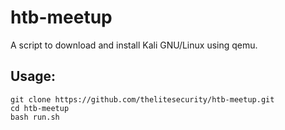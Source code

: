 # htb-meetup
A script to download and install Kali GNU/Linux using qemu.

## Usage:

```
git clone https://github.com/thelitesecurity/htb-meetup.git
cd htb-meetup
bash run.sh
```
